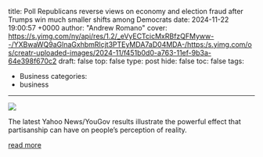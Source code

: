 title: Poll Republicans reverse views on economy and election fraud after Trumps win much smaller shifts among Democrats
date: 2024-11-22 19:00:57 +0000
author: "Andrew Romano"
cover: https://s.yimg.com/ny/api/res/1.2/_eVyECTcicMxRBfzQFMyww--/YXBwaWQ9aGlnaGxhbmRlcjt3PTEyMDA7aD04MDA-/https:/s.yimg.com/os/creatr-uploaded-images/2024-11/f451b0d0-a763-11ef-9b3a-64e398f670c2
draft: false
top: false
type: post
hide: false
toc: false
tags:
  - Business
categories:
  - business
---

![](https://s.yimg.com/ny/api/res/1.2/_eVyECTcicMxRBfzQFMyww--/YXBwaWQ9aGlnaGxhbmRlcjt3PTEyMDA7aD04MDA-/https:/s.yimg.com/os/creatr-uploaded-images/2024-11/f451b0d0-a763-11ef-9b3a-64e398f670c2)

The latest Yahoo News/YouGov results illustrate the powerful effect that partisanship can have on people’s perception of reality.

[read more](https://www.yahoo.com/news/poll-republicans-reverse-views-on-economy-and-election-fraud-after-trumps-win-much-smaller-shifts-among-democrats-185428651.html)
